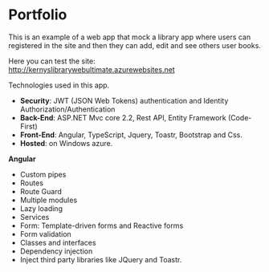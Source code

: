 # Portfolio

This is an example of a web app that mock a library app where users can registered in the site and then they can add, edit and see others user books.

Here you can test the site: http://kernyslibrarywebultimate.azurewebsites.net

Technologies used in this app.

- **Security**: JWT (JSON Web Tokens) authentication and Identity Authorization/Authentication 
- **Back-End**: ASP.NET Mvc core 2.2, Rest API, Entity Framework (Code-First)
- **Front-End**: Angular, TypeScript, Jquery, Toastr, Bootstrap and Css.
- **Hosted**: on Windows azure.

**Angular**
- Custom pipes
- Routes
- Route Guard
- Multiple modules
- Lazy loading
- Services
- Form: Template-driven forms and Reactive forms
- Form validation
- Classes and interfaces
- Dependency injection
- Inject third party libraries like JQuery and Toastr.

